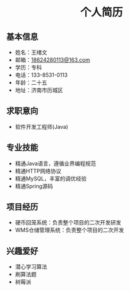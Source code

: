

<center><h1>个人简历</h1></center>

## 基本信息
- 姓名：王绪文
- 邮箱：18624280113@163.com
- 学历：专科
- 电话：133-8531-0113
- 年龄：二十五
- 地址：济南市历城区



## 求职意向

- 软件开发工程师(Java)



## 专业技能

- 精通Java语言，遵循业界编程规范
- 精通HTTP网络协议
- 精通MySQL，丰富的调优经验
- 精通Spring源码



## 项目经历

- 硬币回笼系统：负责整个项目的二次开发研发
- WMS仓储管理系统：负责整个项目的二次开发



## 兴趣爱好

- 潜心学习算法
- 刷算法题
- 树莓派



